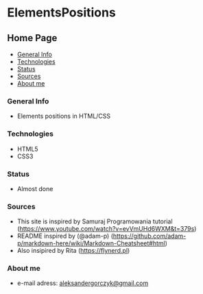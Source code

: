 # ElementsPositions

## Home Page
* [General Info](#general-info)
* [Technologies](#technologies)
* [Status](#status)
* [Sources](#sources)
* [About me](#about-me)

### General Info
- Elements positions in HTML/CSS

### Technologies
- HTML5 
- CSS3

### Status
- Almost done

### Sources

- This site is inspired by Samuraj Programowania tutorial (https://www.youtube.com/watch?v=evVmUHd6WXM&t=379s)
- README inspired by (@adam-p) (https://github.com/adam-p/markdown-here/wiki/Markdown-Cheatsheet#html)
- Also insipired by Rita (https://flynerd.pl)

### About me
- e-mail adress: aleksandergorczyk@gmail.com
